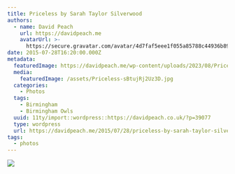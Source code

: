 ```yaml
---
title: Priceless by Sarah Taylor Silverwood
authors:
  - name: David Peach
    url: https://davidpeach.me
    avatarUrl: >-
      https://secure.gravatar.com/avatar/4d7faf5eee1f055a85788c44936b8995eaab6dfb004e7854ec747ccb272e91ee?s=96&d=mm&r=g
date: 2015-07-28T16:20:00.000Z
metadata:
  featuredImage: https://davidpeach.me/wp-content/uploads/2023/08/Priceless.jpg
  media:
    featuredImage: /assets/Priceless-sBtujRj2Uz3D.jpg
  categories:
    - Photos
  tags:
    - Birmingham
    - Birmingham Owls
  uuid: 11ty/import::wordpress::https://davidpeach.co.uk/?p=39077
  type: wordpress
  url: https://davidpeach.me/2015/07/28/priceless-by-sarah-taylor-silverwood/
tags:
  - photos
---
```

[![](/assets/Priceless-758x1024-jqkwxsSL4r6K.jpg)](/assets/Priceless-758x1024-jqkwxsSL4r6K.jpg)